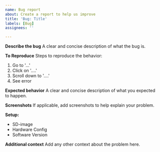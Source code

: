 ```yaml
---
name: Bug report
about: Create a report to help us improve
title: 'Bug: Title'
labels: [Bug]
assignees: ''

---
```


**Describe the bug**
A clear and concise description of what the bug is.

**To Reproduce**
Steps to reproduce the behavior:
1. Go to '...'
2. Click on '....'
3. Scroll down to '....'
4. See error

**Expected behavior**
A clear and concise description of what you expected to happen.

**Screenshots**
If applicable, add screenshots to help explain your problem.

**Setup:**
 - SD-image
 - Hardware Config
 - Software Version

**Additional context**
Add any other context about the problem here.
